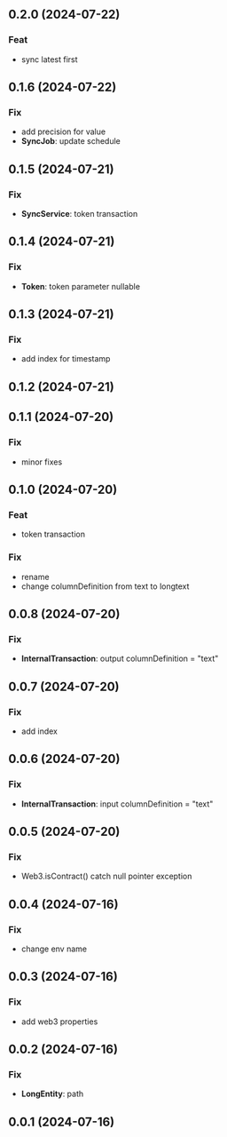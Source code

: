 ## 0.2.0 (2024-07-22)

### Feat

- sync latest first

## 0.1.6 (2024-07-22)

### Fix

- add precision for value
- **SyncJob**: update schedule

## 0.1.5 (2024-07-21)

### Fix

- **SyncService**: token transaction

## 0.1.4 (2024-07-21)

### Fix

- **Token**: token parameter nullable

## 0.1.3 (2024-07-21)

### Fix

- add index for timestamp

## 0.1.2 (2024-07-21)

## 0.1.1 (2024-07-20)

### Fix

- minor fixes

## 0.1.0 (2024-07-20)

### Feat

- token transaction

### Fix

- rename
- change columnDefinition from text to longtext

## 0.0.8 (2024-07-20)

### Fix

- **InternalTransaction**: output columnDefinition = "text"

## 0.0.7 (2024-07-20)

### Fix

- add index

## 0.0.6 (2024-07-20)

### Fix

- **InternalTransaction**: input columnDefinition = "text"

## 0.0.5 (2024-07-20)

### Fix

- Web3.isContract() catch null pointer exception

## 0.0.4 (2024-07-16)

### Fix

- change env name

## 0.0.3 (2024-07-16)

### Fix

- add web3 properties

## 0.0.2 (2024-07-16)

### Fix

- **LongEntity**: path

## 0.0.1 (2024-07-16)
